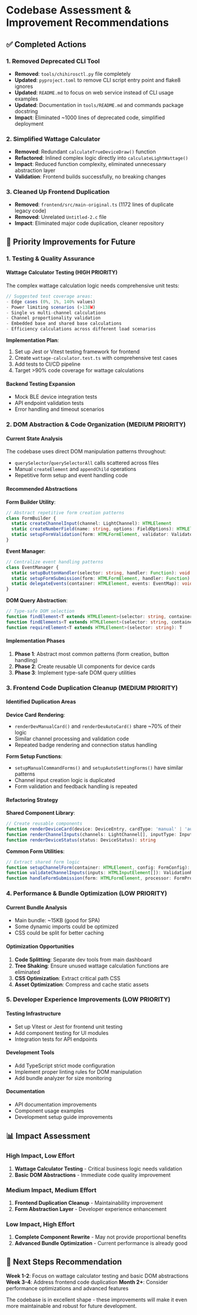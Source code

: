 # Codebase Assessment & Improvement Recommendations

## ✅ Completed Actions

### 1. Removed Deprecated CLI Tool
- **Removed**: `tools/chihirosctl.py` file completely
- **Updated**: `pyproject.toml` to remove CLI script entry point and flake8 ignores
- **Updated**: `README.md` to focus on web service instead of CLI usage examples
- **Updated**: Documentation in `tools/README.md` and commands package docstring
- **Impact**: Eliminated ~1000 lines of deprecated code, simplified deployment

### 2. Simplified Wattage Calculator
- **Removed**: Redundant `calculateTrueDeviceDraw()` function
- **Refactored**: Inlined complex logic directly into `calculateLightWattage()`
- **Impact**: Reduced function complexity, eliminated unnecessary abstraction layer
- **Validation**: Frontend builds successfully, no breaking changes

### 3. Cleaned Up Frontend Duplication
- **Removed**: `frontend/src/main-original.ts` (1172 lines of duplicate legacy code)
- **Removed**: Unrelated `Untitled-2.c` file
- **Impact**: Eliminated major code duplication, cleaner repository

## 🎯 Priority Improvements for Future

### 1. Testing & Quality Assurance

#### Wattage Calculator Testing (HIGH PRIORITY)
The complex wattage calculation logic needs comprehensive unit tests:

```typescript
// Suggested test coverage areas:
- Edge cases (0%, 1%, 140% values)
- Power limiting scenarios (>138W)
- Single vs multi-channel calculations
- Channel proportionality validation
- Embedded base and shared base calculations
- Efficiency calculations across different load scenarios
```

**Implementation Plan**:
1. Set up Jest or Vitest testing framework for frontend
2. Create `wattage-calculator.test.ts` with comprehensive test cases
3. Add tests to CI/CD pipeline
4. Target >90% code coverage for wattage calculations

#### Backend Testing Expansion
- Mock BLE device integration tests
- API endpoint validation tests
- Error handling and timeout scenarios

### 2. DOM Abstraction & Code Organization (MEDIUM PRIORITY)

#### Current State Analysis
The codebase uses direct DOM manipulation patterns throughout:
- `querySelector`/`querySelectorAll` calls scattered across files
- Manual `createElement` and `appendChild` operations
- Repetitive form setup and event handling code

#### Recommended Abstractions

**Form Builder Utility**:
```typescript
// Abstract repetitive form creation patterns
class FormBuilder {
  static createChannelInput(channel: LightChannel): HTMLElement
  static createNumberField(name: string, options: FieldOptions): HTMLElement
  static setupFormValidation(form: HTMLFormElement, validator: Validator): void
}
```

**Event Manager**:
```typescript
// Centralize event handling patterns
class EventManager {
  static setupButtonHandler(selector: string, handler: Function): void
  static setupFormSubmission(form: HTMLFormElement, handler: Function): void
  static delegateEvents(container: HTMLElement, events: EventMap): void
}
```

**DOM Query Abstraction**:
```typescript
// Type-safe DOM selection
function findElement<T extends HTMLElement>(selector: string, container?: Element): T | null
function findElements<T extends HTMLElement>(selector: string, container?: Element): T[]
function requireElement<T extends HTMLElement>(selector: string): T
```

#### Implementation Phases
1. **Phase 1**: Abstract most common patterns (form creation, button handling)
2. **Phase 2**: Create reusable UI components for device cards
3. **Phase 3**: Implement type-safe DOM query utilities

### 3. Frontend Code Duplication Cleanup (MEDIUM PRIORITY)

#### Identified Duplication Areas

**Device Card Rendering**:
- `renderDevManualCard()` and `renderDevAutoCard()` share ~70% of their logic
- Similar channel processing and validation code
- Repeated badge rendering and connection status handling

**Form Setup Functions**:
- `setupManualCommandForms()` and `setupAutoSettingForms()` have similar patterns
- Channel input creation logic is duplicated
- Form validation and feedback handling is repeated

#### Refactoring Strategy

**Shared Component Library**:
```typescript
// Create reusable components
function renderDeviceCard(device: DeviceEntry, cardType: 'manual' | 'auto'): string
function renderChannelInputs(channels: LightChannel[], inputType: InputType): string
function renderDeviceStatus(status: DeviceStatus): string
```

**Common Form Utilities**:
```typescript
// Extract shared form logic
function setupChannelForm(container: HTMLElement, config: FormConfig): void
function validateChannelInputs(inputs: HTMLInputElement[]): ValidationResult
function handleFormSubmission(form: HTMLFormElement, processor: FormProcessor): void
```

### 4. Performance & Bundle Optimization (LOW PRIORITY)

#### Current Bundle Analysis
- Main bundle: ~15KB (good for SPA)
- Some dynamic imports could be optimized
- CSS could be split for better caching

#### Optimization Opportunities
1. **Code Splitting**: Separate dev tools from main dashboard
2. **Tree Shaking**: Ensure unused wattage calculation functions are eliminated
3. **CSS Optimization**: Extract critical path CSS
4. **Asset Optimization**: Compress and cache static assets

### 5. Developer Experience Improvements (LOW PRIORITY)

#### Testing Infrastructure
- Set up Vitest or Jest for frontend unit testing
- Add component testing for UI modules
- Integration tests for API endpoints

#### Development Tools
- Add TypeScript strict mode configuration
- Implement proper linting rules for DOM manipulation
- Add bundle analyzer for size monitoring

#### Documentation
- API documentation improvements
- Component usage examples
- Development setup guide improvements

## 📊 Impact Assessment

### High Impact, Low Effort
1. **Wattage Calculator Testing** - Critical business logic needs validation
2. **Basic DOM Abstractions** - Immediate code quality improvement

### Medium Impact, Medium Effort
1. **Frontend Duplication Cleanup** - Maintainability improvement
2. **Form Abstraction Layer** - Developer experience enhancement

### Low Impact, High Effort
1. **Complete Component Rewrite** - May not provide proportional benefits
2. **Advanced Bundle Optimization** - Current performance is already good

## 🏁 Next Steps Recommendation

**Week 1-2**: Focus on wattage calculator testing and basic DOM abstractions
**Week 3-4**: Address frontend code duplication
**Month 2+**: Consider performance optimizations and advanced features

The codebase is in excellent shape - these improvements will make it even more maintainable and robust for future development.
